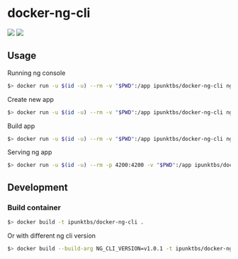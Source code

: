 # docker-ng-cli

[![](https://images.microbadger.com/badges/image/ipunktbs/docker-ng-cli.svg)](https://microbadger.com/images/ipunktbs/docker-ng-cli "Get your own image badge on microbadger.com") [![](https://images.microbadger.com/badges/version/ipunktbs/docker-ng-cli.svg)](https://microbadger.com/images/ipunktbs/docker-ng-cli "Get your own version badge on microbadger.com")

## Usage

Running ng console
```bash
$> docker run -u $(id -u) --rm -v "$PWD":/app ipunktbs/docker-ng-cli ng
```

Create new app
```bash
$> docker run -u $(id -u) --rm -v "$PWD":/app ipunktbs/docker-ng-cli ng new MyApp
```

Build app
```bash
$> docker run -u $(id -u) --rm -v "$PWD":/app ipunktbs/docker-ng-cli ng build
```

Serving ng app
```bash
$> docker run -u $(id -u) --rm -p 4200:4200 -v "$PWD":/app ipunktbs/docker-ng-cli ng serve -host 0.0.0.0
```

## Development

### Build container

```bash
$> docker build -t ipunktbs/docker-ng-cli .
```
Or with different ng cli version

```bash
$> docker build --build-arg NG_CLI_VERSION=v1.0.1 -t ipunktbs/docker-ng-cli .
```
